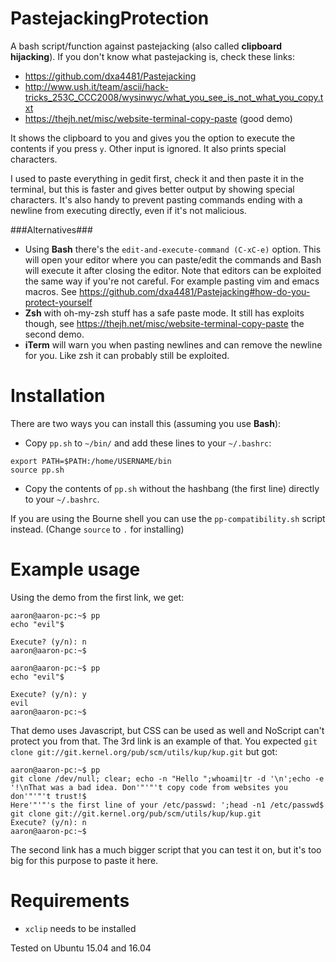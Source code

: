 # PastejackingProtection
A bash script/function against pastejacking (also called **clipboard hijacking**). If you don't know what pastejacking is, check these links:

* https://github.com/dxa4481/Pastejacking
* http://www.ush.it/team/ascii/hack-tricks_253C_CCC2008/wysinwyc/what_you_see_is_not_what_you_copy.txt
* https://thejh.net/misc/website-terminal-copy-paste (good demo)

It shows the clipboard to you and gives you the option to execute the contents if you press `y`. Other input is ignored. It also prints special characters.

I used to paste everything in gedit first, check it and then paste it in the terminal, but this is faster and gives better output by showing special characters. It's also handy to prevent pasting commands ending with a newline from executing directly, even if it's not malicious.

###Alternatives###

* Using **Bash** there's the `edit-and-execute-command (C-xC-e)` option. This will open your editor where you can paste/edit the commands and Bash will execute it after closing the editor. Note that editors can be exploited the same way if you're not careful. For example pasting vim and emacs macros. See https://github.com/dxa4481/Pastejacking#how-do-you-protect-yourself
* **Zsh** with oh-my-zsh stuff has a safe paste mode. It still has exploits though, see https://thejh.net/misc/website-terminal-copy-paste the second demo.
* **iTerm** will warn you when pasting newlines and can remove the newline for you. Like zsh it can probably still be exploited.

# Installation

There are two ways you can install this (assuming you use **Bash**):

* Copy `pp.sh` to `~/bin/` and add these lines to your `~/.bashrc`:
```
export PATH=$PATH:/home/USERNAME/bin
source pp.sh
```
* Copy the contents of `pp.sh` without the hashbang (the first line) directly to your `~/.bashrc`.

If you are using the Bourne shell you can use the `pp-compatibility.sh` script instead. (Change `source` to `.` for installing)

# Example usage

Using the demo from the first link, we get:

```
aaron@aaron-pc:~$ pp
echo "evil"$

Execute? (y/n): n
aaron@aaron-pc:~$
```

```
aaron@aaron-pc:~$ pp
echo "evil"$

Execute? (y/n): y
evil
aaron@aaron-pc:~$ 
```

That demo uses Javascript, but CSS can be used as well and NoScript can't protect you from that. The 3rd link is an example of that. You expected `git clone git://git.kernel.org/pub/scm/utils/kup/kup.git` but got:

```
aaron@aaron-pc:~$ pp
git clone /dev/null; clear; echo -n "Hello ";whoami|tr -d '\n';echo -e '!\nThat was a bad idea. Don'"'"'t copy code from websites you don'"'"'t trust!$
Here'"'"'s the first line of your /etc/passwd: ';head -n1 /etc/passwd$
git clone git://git.kernel.org/pub/scm/utils/kup/kup.git
Execute? (y/n): n
aaron@aaron-pc:~$
```

The second link has a much bigger script that you can test it on, but it's too big for this purpose to paste it here.

# Requirements

* `xclip` needs to be installed

Tested on Ubuntu 15.04 and 16.04
